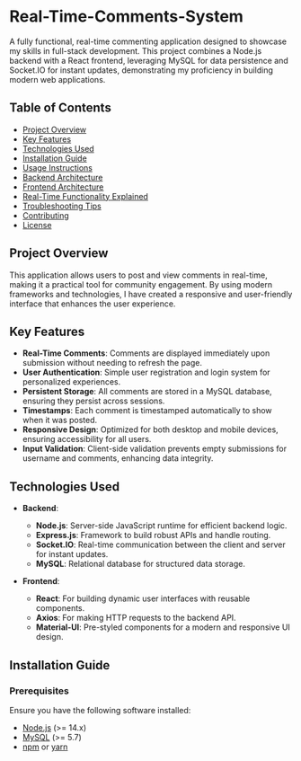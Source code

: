 # Real-Time-Comments-System

A fully functional, real-time commenting application designed to showcase my skills in full-stack development. This project combines a Node.js backend with a React frontend, leveraging MySQL for data persistence and Socket.IO for instant updates, demonstrating my proficiency in building modern web applications.

## Table of Contents

- [Project Overview](#project-overview)
- [Key Features](#key-features)
- [Technologies Used](#technologies-used)
- [Installation Guide](#installation-guide)
- [Usage Instructions](#usage-instructions)
- [Backend Architecture](#backend-architecture)
- [Frontend Architecture](#frontend-architecture)
- [Real-Time Functionality Explained](#real-time-functionality-explained)
- [Troubleshooting Tips](#troubleshooting-tips)
- [Contributing](#contributing)
- [License](#license)

## Project Overview

This application allows users to post and view comments in real-time, making it a practical tool for community engagement. By using modern frameworks and technologies, I have created a responsive and user-friendly interface that enhances the user experience.

## Key Features

- **Real-Time Comments**: Comments are displayed immediately upon submission without needing to refresh the page.
- **User Authentication**: Simple user registration and login system for personalized experiences.
- **Persistent Storage**: All comments are stored in a MySQL database, ensuring they persist across sessions.
- **Timestamps**: Each comment is timestamped automatically to show when it was posted.
- **Responsive Design**: Optimized for both desktop and mobile devices, ensuring accessibility for all users.
- **Input Validation**: Client-side validation prevents empty submissions for username and comments, enhancing data integrity.

## Technologies Used

- **Backend**:
  - **Node.js**: Server-side JavaScript runtime for efficient backend logic.
  - **Express.js**: Framework to build robust APIs and handle routing.
  - **Socket.IO**: Real-time communication between the client and server for instant updates.
  - **MySQL**: Relational database for structured data storage.

- **Frontend**:
  - **React**: For building dynamic user interfaces with reusable components.
  - **Axios**: For making HTTP requests to the backend API.
  - **Material-UI**: Pre-styled components for a modern and responsive UI design.

## Installation Guide

### Prerequisites

Ensure you have the following software installed:

- [Node.js](https://nodejs.org/en/download/) (>= 14.x)
- [MySQL](https://dev.mysql.com/downloads/mysql/) (>= 5.7)
- [npm](https://www.npmjs.com/get-npm) or [yarn](https://yarnpkg.com/getting-started/install)


